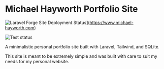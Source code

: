 # Michael Hayworth Portfolio Site
![Laravel Forge Site Deployment Status](https://img.shields.io/endpoint?url=https%3A%2F%2Fforge.laravel.com%2Fsite-badges%2Fd3a18d20-022f-41f5-b90b-90a4316d96a2%3Flabel%3D1&style=plastic)](https://www.michael-hayworth.com)

![Test status](https://github.com/andrew-hayworth22/michael-hayworth/actions/workflows/tests.yml/badge.svg)

A minimalistic personal portfolio site built with Laravel, Tailwind, and SQLite.

This site is meant to be extremely simple and was built with care to suit my needs for my personal website.

